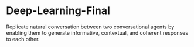 # Deep-Learning-Final
Replicate natural conversation between two conversational agents by enabling them to generate informative, contextual, and coherent responses to each other. 
